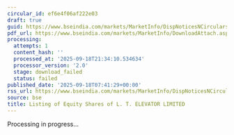 ```yaml
---
circular_id: ef6e4f06af222e03
draft: true
guid: https://www.bseindia.com/markets/MarketInfo/DispNoticesNCirculars.aspx?Noticeid={C327A021-C727-4203-AC86-75CAE0CB47BF}&noticeno=20250918-5&dt=09/18/2025&icount=5&totcount=63&flag=0
pdf_url: https://www.bseindia.com/markets/MarketInfo/DownloadAttach.aspx?id=20250918-5&attachedId=
processing:
  attempts: 1
  content_hash: ''
  processed_at: '2025-09-18T21:34:10.534634'
  processor_version: '2.0'
  stage: download_failed
  status: failed
published_date: '2025-09-18T07:41:29+00:00'
rss_url: https://www.bseindia.com/markets/MarketInfo/DispNoticesNCirculars.aspx?Noticeid={C327A021-C727-4203-AC86-75CAE0CB47BF}&noticeno=20250918-5&dt=09/18/2025&icount=5&totcount=63&flag=0
source: bse
title: Listing of Equity Shares of L. T. ELEVATOR LIMITED
---
```


Processing in progress...
